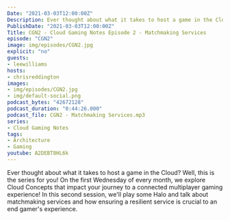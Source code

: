 ```yaml
---
Date: "2021-03-03T12:00:00Z"
Description: Ever thought about what it takes to host a game in the Cloud? Well, this is the series for you! On the first Wednesday of every month, we explore Cloud Concepts that impact your journey to a connected multiplayer gaming experience! In this second session, we'll play some Halo and talk about matchmaking services and how ensuring a resilient service is crucial to an end gamer's experience.
PublishDate: "2021-03-03T12:00:00Z"
Title: CGN2 - Cloud Gaming Notes Episode 2 - Matchmaking Services
episode: "CGN2"
image: img/episodes/CGN2.jpg
explicit: "no"
guests:
- leewilliams
hosts:
- chrisreddington
images:
- img/episodes/CGN2.jpg
- img/default-social.png
podcast_bytes: "42672128"
podcast_duration: "0:44:26.000"
podcast_file: CGN2 - Matchmaking Services.mp3
series:
- Cloud Gaming Notes
tags:
- Architecture
- Gaming
youtube: A2DEBT8HL6k
---
```

Ever thought about what it takes to host a game in the Cloud? Well, this is the series for you! On the first Wednesday of every month, we explore Cloud Concepts that impact your journey to a connected multiplayer gaming experience! In this second session, we'll play some Halo and talk about matchmaking services and how ensuring a resilient service is crucial to an end gamer's experience.
